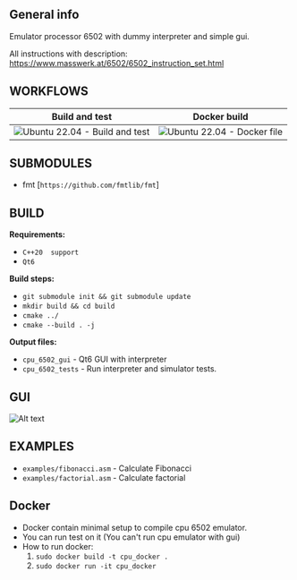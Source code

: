 General info
---

Emulator processor 6502 with dummy interpreter and simple gui.

All instructions with description: https://www.masswerk.at/6502/6502_instruction_set.html

WORKFLOWS
---

| Build and test | Docker build |
| --------------- | --------------|
| ![Ubuntu 22.04 - Build and test](https://github.com/wojciechmadry/cpu6502emulator/actions/workflows/ubuntu22.yml/badge.svg)|![Ubuntu 22.04 - Docker file](https://github.com/wojciechmadry/cpu6502emulator/actions/workflows/ubuntu22_docker.yml/badge.svg)

SUBMODULES
---

- fmt [`https://github.com/fmtlib/fmt`]

BUILD
---

**Requirements:**

- `C++20  support`
-  `Qt6`

**Build steps:**

- `git submodule init && git submodule update`
- `mkdir build && cd build`
- `cmake ../`
- `cmake --build . -j`

**Output files:**

- `cpu_6502_gui` - Qt6 GUI with interpreter
- `cpu_6502_tests` - Run interpreter and simulator tests.

GUI
---

![Alt text](https://github.com/wojciechmadry/cpu6502emulator/tree/master/gui/gui_appearance.png)

EXAMPLES
---

- `examples/fibonacci.asm` - Calculate Fibonacci
- `examples/factorial.asm` - Calculate factorial

Docker
---

- Docker contain minimal setup to compile cpu 6502 emulator.
- You can run test on it (You can't run cpu emulator with gui)
 - How to run docker:
    1. `sudo docker build -t cpu_docker .`
    2. `sudo docker run -it cpu_docker`

